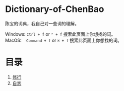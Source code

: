 # Dictionary-of-ChenBao
 陈宝的词典，我自己对一些词的理解。

Windows:&nbsp;`Ctrl + f`&nbsp;or&nbsp;`⌃ + f` 搜索此页面上你想找的词。  
MacOS:&nbsp;&nbsp;&nbsp;&nbsp;`Command + f`&nbsp;or&nbsp;`⌘ + f` 搜索此页面上你想找的词。

# 目录
1. [修行](./修行.md)
1. [自恋](./自恋.md)